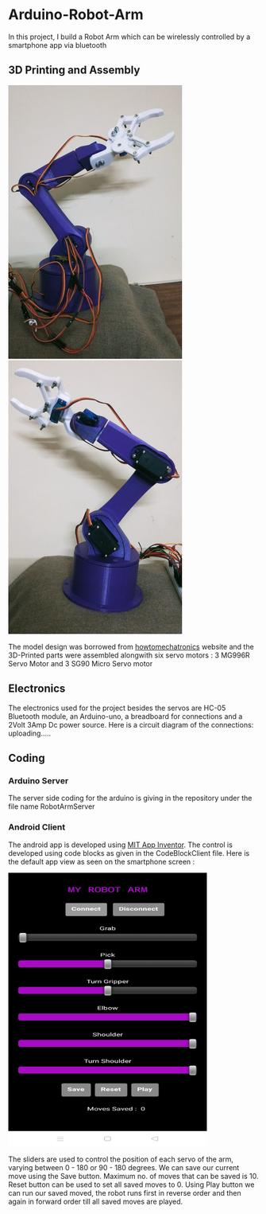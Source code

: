 # Arduino-Robot-Arm
  In this project, I build a Robot Arm which can be wirelessly controlled by a smartphone app via bluetooth
  ## 3D Printing and Assembly
   <p align="left">
 <img src="https://github.com/EveVengerov/Arduino-Robot-Arm/blob/cad97122d520cea8cdbd7c94f752824723b98a10/Pictures/RobotArmImage1.jpg" width="350" height="550" title="Robot Image Front View">
   <img src="https://github.com/EveVengerov/Arduino-Robot-Arm/blob/cad97122d520cea8cdbd7c94f752824723b98a10/Pictures/RobotArmImage2.jpg" width="350" height="550" title="Robot Image Back View">
</p>

  The model design was borrowed from [howtomechatronics](https://howtomechatronics.com/tutorials/arduino/diy-arduino-robot-arm-with-smartphone-control/#Arduino_Robot_Arm_STL_Files) website and the 3D-Printed parts were assembled alongwith six servo motors : 3 MG996R Servo Motor and 3 SG90 Micro Servo motor
  ## Electronics
  The electronics used for the project besides the servos are HC-05 Bluetooth module, an Arduino-uno, a breadboard for connections and a 2Volt 3Amp Dc power source.
  Here is a circuit diagram of the connections:
                           uploading.....
  ## Coding
  ### Arduino Server
   The server side coding for the arduino is giving in the repository under the file name RobotArmServer
  ### Android Client
   The android app is developed using [MIT App Inventor](https://appinventor.mit.edu/). The control is developed using code blocks as given in the CodeBlockClient file.
   Here is the default app view as seen on the smartphone screen :
 <p align="left">
 <img src="https://github.com/EveVengerov/Arduino-Robot-Arm/blob/3b48b41f611cc04e7b1c2b01c3e74b47631c7dc0/RobotControlApp.jpg" width="400" height="550" title="Robot Control App">
</p>
 The sliders are used to control the position of each servo of the arm, varying between 0 - 180 or 90 - 180 degrees. We can save our current move using the Save button. Maximum no. of moves that can be saved is 10. Reset button can be used to set all saved moves to 0. Using Play button we can run our saved moved, the robot runs first in reverse order and then again in forward order till all saved moves are played. 
